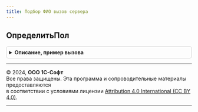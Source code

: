 ```yaml
---
title: Подбор ФИО вызов сервера
---
```



## ОпределитьПол
<details style="margin: 1em 0; padding: 0.5em; border: 1px solid #ccc; border-radius: 6px;">

<summary style="font-weight: bold; cursor: pointer;">Описание, пример вызова</summary>

```bsl

// Возвращает результат определения пола по данным классификатора.
//
// Параметры:
//  ДанныеФИО - Структура, Неопределено - описывает данные ФИО, по которым будет выполняться поиск.
//  Если передано свойство "Представление", поиск будет выполнятся по нему.
//    * Фамилия - Строка - описывает фамилию лица. Свойство может не передаваться.
//    * Имя - Строка - описывает имя лица. Свойство может не передаваться.
//    * Отчество - Строка - описывает отчество лица. Свойство может не передаваться.
//    * Представление - Строка - описывает ФИО лица. Свойство может не передаваться.
//  Возвращаемое значение:
//    Число - значение пола по данным классификатора, может принимать значения:
//      1- мужской, 2 - женский, 3 - допустимы оба.
//
Функция ОпределитьПол(Знач ДанныеФИО) Экспорт
```

Пример вызова
```bsl
Результат = ПодборФИОВызовСервера.ОпределитьПол(ДанныеФИО) 
```
</details>

---

© 2024, **ООО 1С-Софт**  
Все права защищены. Эта программа и сопроводительные материалы предоставляются  
в соответствии с условиями лицензии [Attribution 4.0 International (CC BY 4.0)](https://creativecommons.org/licenses/by/4.0/legalcode).

---
